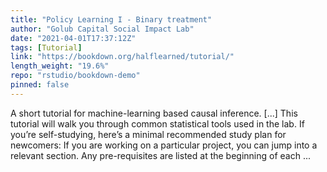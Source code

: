 ```yaml
---
title: "Policy Learning I - Binary treatment"
author: "Golub Capital Social Impact Lab"
date: "2021-04-01T17:37:12Z"
tags: [Tutorial]
link: "https://bookdown.org/halflearned/tutorial/"
length_weight: "19.6%"
repo: "rstudio/bookdown-demo"
pinned: false
---
```


A short tutorial for machine-learning based causal inference. [...] This tutorial will walk you through common statistical tools used in the lab. If you’re self-studying, here’s a minimal recommended study plan for newcomers: If you are working on a particular project, you can jump into a relevant section. Any pre-requisites are listed at the beginning of each ...
